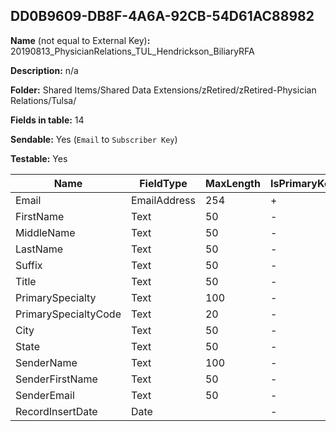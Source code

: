 ## DD0B9609-DB8F-4A6A-92CB-54D61AC88982

**Name** (not equal to External Key)**:** 20190813_PhysicianRelations_TUL_Hendrickson_BiliaryRFA

**Description:** n/a

**Folder:** Shared Items/Shared Data Extensions/zRetired/zRetired-Physician Relations/Tulsa/

**Fields in table:** 14

**Sendable:** Yes (`Email` to `Subscriber Key`)

**Testable:** Yes

| Name | FieldType | MaxLength | IsPrimaryKey | IsNullable | DefaultValue |
| --- | --- | --- | --- | --- | --- |
| Email | EmailAddress | 254 | + | - |  |
| FirstName | Text | 50 | - | + |  |
| MiddleName | Text | 50 | - | + |  |
| LastName | Text | 50 | - | + |  |
| Suffix | Text | 50 | - | + |  |
| Title | Text | 50 | - | + |  |
| PrimarySpecialty | Text | 100 | - | + |  |
| PrimarySpecialtyCode | Text | 20 | - | + |  |
| City | Text | 50 | - | + |  |
| State | Text | 50 | - | + |  |
| SenderName | Text | 100 | - | + |  |
| SenderFirstName | Text | 50 | - | + |  |
| SenderEmail | Text | 50 | - | + |  |
| RecordInsertDate | Date |  | - | + | GETDATE() |

